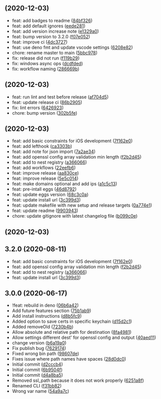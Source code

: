 ##  (2020-12-03)

* feat: add badges to readme ([84bf326](https://github.com/m8finder/webssl/commit/84bf326))
* feat: add default ignores ([eede281](https://github.com/m8finder/webssl/commit/eede281))
* feat: add version increase note ([e1329a0](https://github.com/m8finder/webssl/commit/e1329a0))
* feat: bump version to 3.2.0 ([f07e052](https://github.com/m8finder/webssl/commit/f07e052))
* feat: improve ci ([4dc3727](https://github.com/m8finder/webssl/commit/4dc3727))
* feat: use deno fmt and update vscode settings ([6208e82](https://github.com/m8finder/webssl/commit/6208e82))
* chore: rename master to main ([5bbc978](https://github.com/m8finder/webssl/commit/5bbc978))
* fix: release did not run ([f119b29](https://github.com/m8finder/webssl/commit/f119b29))
* fix: windows async ops ([dcdfded](https://github.com/m8finder/webssl/commit/dcdfded))
* fix: workflow naming ([286669b](https://github.com/m8finder/webssl/commit/286669b))



##  (2020-12-03)

* feat: run lint and test before release ([af704d5](https://github.com/m8finder/webssl/commit/af704d5))
* feat: update release ci ([86b2905](https://github.com/m8finder/webssl/commit/86b2905))
* fix: lint errors ([6426923](https://github.com/m8finder/webssl/commit/6426923))
* chore: bump version ([302b5fe](https://github.com/m8finder/webssl/commit/302b5fe))



##  (2020-12-03)

* feat: add basic constraints for iOS development ([7f162e0](https://github.com/m8finder/webssl/commit/7f162e0))
* feat: add lefthook ([ca3303b](https://github.com/m8finder/webssl/commit/ca3303b))
* feat: add note for json import ([7a2ae34](https://github.com/m8finder/webssl/commit/7a2ae34))
* feat: add openssl config array validation min length ([f2b2d45](https://github.com/m8finder/webssl/commit/f2b2d45))
* feat: add to nest registry ([a366066](https://github.com/m8finder/webssl/commit/a366066))
* feat: add workflows ([22eefb6](https://github.com/m8finder/webssl/commit/22eefb6))
* feat: improve release ([aa830ce](https://github.com/m8finder/webssl/commit/aa830ce))
* feat: improve release ([5e5c014](https://github.com/m8finder/webssl/commit/5e5c014))
* feat: make domains optional and add ips ([a1c5c13](https://github.com/m8finder/webssl/commit/a1c5c13))
* feat: pre-intall eggs ([46d8792](https://github.com/m8finder/webssl/commit/46d8792))
* feat: update eggs version ([68c3c0a](https://github.com/m8finder/webssl/commit/68c3c0a))
* feat: update install url ([3c399d3](https://github.com/m8finder/webssl/commit/3c399d3))
* feat: update makefile with new setup and release targets ([0a774e1](https://github.com/m8finder/webssl/commit/0a774e1))
* feat: update readme ([9903943](https://github.com/m8finder/webssl/commit/9903943))
* chore: update gitignore with latest changelog file ([b099c0e](https://github.com/m8finder/webssl/commit/b099c0e))



##  (2020-12-03)




## 3.2.0 (2020-08-11)

* feat: add basic constraints for iOS development ([7f162e0](https://github.com/m8finder/webssl/commit/7f162e0))
* feat: add openssl config array validation min length ([f2b2d45](https://github.com/m8finder/webssl/commit/f2b2d45))
* feat: add to nest registry ([a366066](https://github.com/m8finder/webssl/commit/a366066))
* feat: update install url ([3c399d3](https://github.com/m8finder/webssl/commit/3c399d3))



## 3.0.0 (2020-06-17)

* !feat: rebuild in deno ([06b6a42](https://github.com/m8finder/webssl/commit/06b6a42))
* Add future features section ([75b1ab9](https://github.com/m8finder/webssl/commit/75b1ab9))
* Add install instructions ([d8b5fc9](https://github.com/m8finder/webssl/commit/d8b5fc9))
* Added option to save certs in specific keychain ([d15d2c1](https://github.com/m8finder/webssl/commit/d15d2c1))
* Added removeOld ([7230b4b](https://github.com/m8finder/webssl/commit/7230b4b))
* Allow absolute and relative path for destination ([8fa4981](https://github.com/m8finder/webssl/commit/8fa4981))
* Allow settings different dest' for openssl config and output ([40aed11](https://github.com/m8finder/webssl/commit/40aed11))
* change version ([b6a19a0](https://github.com/m8finder/webssl/commit/b6a19a0))
* Fix publish bug ([7629174](https://github.com/m8finder/webssl/commit/7629174))
* Fixed wrong bin path ([98607de](https://github.com/m8finder/webssl/commit/98607de))
* Fixes issue where path names have spaces ([28d0dc0](https://github.com/m8finder/webssl/commit/28d0dc0))
* Initial commit ([d2cccb4](https://github.com/m8finder/webssl/commit/d2cccb4))
* Initial commit ([6b9504f](https://github.com/m8finder/webssl/commit/6b9504f))
* Initial commit ([d4a8ba5](https://github.com/m8finder/webssl/commit/d4a8ba5))
* Removed ssl_path because it does not work properly ([6251a8f](https://github.com/m8finder/webssl/commit/6251a8f))
* Renamed CLI ([f31bb82](https://github.com/m8finder/webssl/commit/f31bb82))
* Wrong var name ([54a9a7c](https://github.com/m8finder/webssl/commit/54a9a7c))



